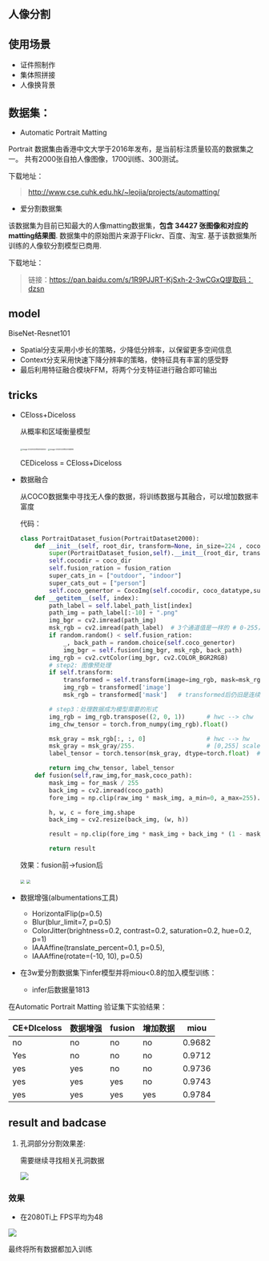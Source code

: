 ## 人像分割

## 使用场景

* 证件照制作
* 集体照拼接
* 人像换背景

## 数据集：

* Automatic Portrait Matting

Portrait 数据集由香港中文大学于2016年发布，是当前标注质量较高的数据集之一。
共有2000张自拍人像图像，1700训练、300测试。

下载地址：

>  http://www.cse.cuhk.edu.hk/~leojia/projects/automatting/

* 爱分割数据集

该数据集为目前已知最大的人像matting数据集，**包含 34427 张图像和对应的matting结果图**. 数据集中的原始图片来源于Flickr、百度、淘宝. 基于该数据集所训练的人像软分割模型已商用.

下载地址：

> 链接：https://pan.baidu.com/s/1R9PJJRT-KjSxh-2-3wCGxQ提取码：dzsn

## model

BiseNet-Resnet101

* Spatial分支采用小步长的策略，少降低分辨率，以保留更多空间信息
* Context分支采用快速下降分辨率的策略，使特征具有丰富的感受野
* 最后利用特征融合模块FFM，将两个分支特征进行融合即可输出

## tricks

* CEloss+Diceloss

  从概率和区域衡量模型

  <img src="images/image-20220228150958252.png" alt="image-20220228150958252" style="zoom:25%;" />

  <img src="images/image-20220228152936895.png" alt="image-20220228152936895"  style="zoom:25%;" />

  CEDiceloss = CEloss+Diceloss

* 数据融合

  从COCO数据集中寻找无人像的数据，将训练数据与其融合，可以增加数据丰富度

  代码：

  ~~~python
  class PortraitDataset_fusion(PortraitDataset2000):
      def __init__(self, root_dir, transform=None, in_size=224 , coco_dir=None,coco_datatype = "val2017",fusion_ration=0.3):
          super(PortraitDataset_fusion,self).__init__(root_dir, transform, in_size)
          self.cocodir = coco_dir
          self.fusion_ration = fusion_ration
          super_cats_in = ["outdoor", "indoor"]
          super_cats_out = ["person"]
          self.coco_genertor = CocoImg(self.cocodir, coco_datatype,super_cats_in,super_cats_out)
      def __getitem__(self, index):
          path_label = self.label_path_list[index]
          path_img = path_label[:-10] + ".png"
          img_bgr = cv2.imread(path_img)
          msk_rgb = cv2.imread(path_label)  # 3个通道值是一样的 # 0-255，边界处是平滑的
          if random.random() < self.fusion_ration:
              _, back_path = random.choice(self.coco_genertor)
              img_bgr = self.fusion(img_bgr, msk_rgb, back_path)
          img_rgb = cv2.cvtColor(img_bgr, cv2.COLOR_BGR2RGB)
          # step2: 图像预处理
          if self.transform:
              transformed = self.transform(image=img_rgb, mask=msk_rgb)
              img_rgb = transformed['image']
              msk_rgb = transformed['mask']   # transformed后仍旧是连续的
  
          # step3：处理数据成为模型需要的形式
          img_rgb = img_rgb.transpose((2, 0, 1))      # hwc --> chw
          img_chw_tensor = torch.from_numpy(img_rgb).float()
  
          msk_gray = msk_rgb[:, :, 0]                 # hwc --> hw
          msk_gray = msk_gray/255.                    # [0,255] scale [0,1] 连续变量
          label_tensor = torch.tensor(msk_gray, dtype=torch.float)  # 标签输出为 0-1之间的连续变量 ，shape=(224, 224)
  
          return img_chw_tensor, label_tensor
      def fusion(self,raw_img,for_mask,coco_path):
          mask_img = for_mask / 255
          back_img = cv2.imread(coco_path)
          fore_img = np.clip(raw_img * mask_img, a_min=0, a_max=255).astype(np.uint8)
  
          h, w, c = fore_img.shape
          back_img = cv2.resize(back_img, (w, h))
  
          result = np.clip(fore_img * mask_img + back_img * (1 - mask_img), a_min=0, a_max=255).astype(np.uint8)
  
          return result
  ~~~

  效果：fusion前->fusion后

  <img src="images/00348.png" style="zoom:50%;" /> <img src="images/00348_aug.png" style="zoom:50%;" />

* 数据增强(albumentations工具)

  * HorizontalFlip(p=0.5)
  * Blur(blur_limit=7, p=0.5)
  * ColorJitter(brightness=0.2, contrast=0.2, saturation=0.2, hue=0.2, p=1)
  * IAAAffine(translate_percent=0.1, p=0.5), 
  * IAAAffine(rotate=(-10, 10), p=0.5)

* 在3w爱分割数据集下infer模型并将miou<0.8的加入模型训练：

  * infer后数据量1813

在Automatic Portrait Matting 验证集下实验结果：

| CE+DIceloss | 数据增强 | fusion | 增加数据 | miou   |
| ----------- | -------- | ------ | -------- | ------ |
| no          | no       | no     | no       | 0.9682 |
| Yes         | no       | no     | no       | 0.9712 |
| yes         | yes      | no     | no       | 0.9736 |
| yes         | yes      | yes    | no       | 0.9743 |
| yes         | yes      | yes    | yes      | 0.9784 |

## result and badcase

1. 孔洞部分分割效果差:

   需要继续寻找相关孔洞数据
   
   ![](images/0.917_00265.png)

### 效果

* 在2080Ti上  FPS平均为48

![](images/0.995_00207.png)



最终将所有数据都加入训练